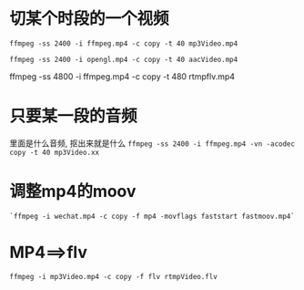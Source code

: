 # 切某个时段的一个视频



`ffmpeg -ss 2400 -i ffmpeg.mp4 -c copy -t 40 mp3Video.mp4`


`ffmpeg -ss 2400 -i opengl.mp4 -c copy -t 40 aacVideo.mp4`





ffmpeg -ss 4800 -i ffmpeg.mp4 -c copy -t 480 rtmpflv.mp4
# 只要某一段的音频

里面是什么音频, 抠出来就是什么
`ffmpeg -ss 2400 -i ffmpeg.mp4 -vn -acodec copy -t 40 mp3Video.xx`




# 调整mp4的moov

	`ffmpeg -i wechat.mp4 -c copy -f mp4 -movflags faststart fastmoov.mp4`



# MP4==>flv

`ffmpeg -i mp3Video.mp4 -c copy -f flv rtmpVideo.flv`




